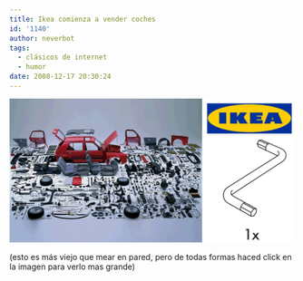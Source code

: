 ```yaml
---
title: Ikea comienza a vender coches
id: '1140'
author: neverbot
tags:
  - clásicos de internet
  - humor
date: 2008-12-17 20:30:24
---
```


[![Ikea comienza a vender coches](./ikea-comienza-a-vender-coches/ikea_vende_coches1.jpg "Ikea comienza a vender coches")](./ikea-comienza-a-vender-coches/ikea_vende_coches1.jpg)

(esto es más viejo que mear en pared, pero de todas formas haced click en la imagen para verlo mas grande)